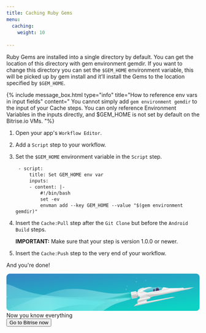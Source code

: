 ```yaml
---
title: Caching Ruby Gems
menu:
  caching:
    weight: 10

---
```

Ruby Gems are installed into a single directory by default. You can get the location of this directory with gem environment gemdir. If you want to change this directory you can set the `$GEM_HOME` environment variable, this will be picked up by gem install and it’ll install the Gems to the location specified by `$GEM_HOME`.

{% include message_box.html type="info" title="How to reference env vars in input fields" content=" You cannot simply add `gem environment gemdir` to the input of your Cache steps. You can only reference Environment Variables in the inputs directly, and $GEM_HOME is not set by default on the Bitrise.io VMs. "%}

1. Open your app's `Workflow Editor`.
2. Add a `Script` step to your workflow.
3. Set the `$GEM_HOME` environment variable in the `Script` step.

        - script:
            title: Set GEM_HOME env var
            inputs:
            - content: |-
                #!/bin/bash
                set -ev
                envman add --key GEM_HOME --value "$(gem environment gemdir)"
4. Insert the `Cache:Pull` step after the `Git Clone` but before the `Android Build` steps.

   **IMPORTANT:** Make sure that your step is version 1.0.0 or newer.
5. Insert the `Cache:Push` step to the very end of your workflow.

And you're done!

<div class="banner">
	<img src="/assets/images/banner-bg-888x170.png" style="border: none;">
	<div class="deploy-text">Now you know everything</div>
	<a target="_blank" href="https://app.bitrise.io/users/sign_up?utm_source=devcenter&utm_medium=bottom_cta"><button class="button">Go to Bitrise now</button></a>
</div>